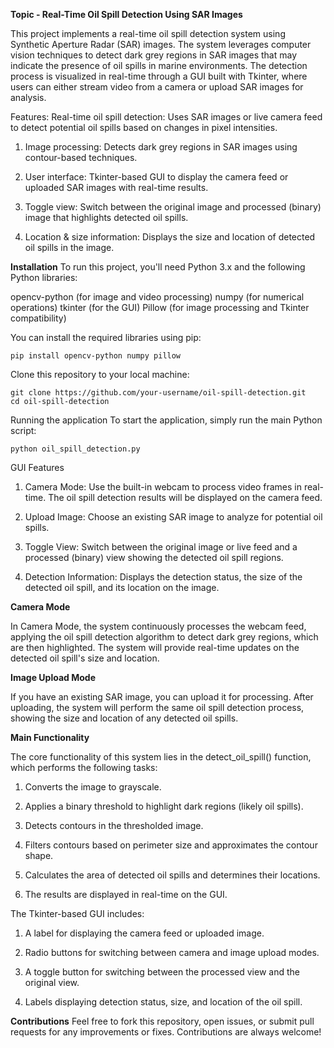 **Topic - Real-Time Oil Spill Detection Using SAR Images**

This project implements a real-time oil spill detection system using Synthetic Aperture Radar (SAR) images. The system leverages computer vision techniques to detect dark grey regions in SAR images that may indicate the presence of oil spills in marine environments. The detection process is visualized in real-time through a GUI built with Tkinter, where users can either stream video from a camera or upload SAR images for analysis.

Features:
Real-time oil spill detection: Uses SAR images or live camera feed to detect potential oil spills based on changes in pixel intensities.

1. Image processing: Detects dark grey regions in SAR images using contour-based techniques.

2. User interface: Tkinter-based GUI to display the camera feed or uploaded SAR images with real-time results.

3. Toggle view: Switch between the original image and processed (binary) image that highlights detected oil spills.

4. Location & size information: Displays the size and location of detected oil spills in the image.

**Installation**
To run this project, you'll need Python 3.x and the following Python libraries:

opencv-python (for image and video processing)
numpy (for numerical operations)
tkinter (for the GUI)
Pillow (for image processing and Tkinter compatibility)

You can install the required libraries using pip:

    pip install opencv-python numpy pillow
  
Clone this repository to your local machine:

    git clone https://github.com/your-username/oil-spill-detection.git
    cd oil-spill-detection

      
Running the application
To start the application, simply run the main Python script:

    python oil_spill_detection.py

GUI Features

  1. Camera Mode: Use the built-in webcam to process video frames in real-time. The oil spill detection results will be displayed on the camera feed.
  
  2. Upload Image: Choose an existing SAR image to analyze for potential oil spills.
  
  3. Toggle View: Switch between the original image or live feed and a processed (binary) view showing the detected oil spill regions.
  
  4. Detection Information: Displays the detection status, the size of the detected oil spill, and its location on the image.


**Camera Mode**

In Camera Mode, the system continuously processes the webcam feed, applying the oil spill detection algorithm to detect dark grey regions, which are then highlighted. The system will provide real-time updates on the detected oil spill's size and location.


**Image Upload Mode**

If you have an existing SAR image, you can upload it for processing. After uploading, the system will perform the same oil spill detection process, showing the size and location of any detected oil spills.


**Main Functionality**

The core functionality of this system lies in the detect_oil_spill() function, which performs the following tasks:

1. Converts the image to grayscale.

2. Applies a binary threshold to highlight dark regions (likely oil spills).

3. Detects contours in the thresholded image.

4. Filters contours based on perimeter size and approximates the contour shape.

5. Calculates the area of detected oil spills and determines their locations.

6. The results are displayed in real-time on the GUI.



The Tkinter-based GUI includes:

1. A label for displaying the camera feed or uploaded image.

2. Radio buttons for switching between camera and image upload modes.

3. A toggle button for switching between the processed view and the original view.

4. Labels displaying detection status, size, and location of the oil spill.


**Contributions**
Feel free to fork this repository, open issues, or submit pull requests for any improvements or fixes. Contributions are always welcome!
